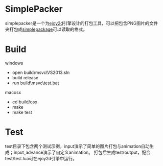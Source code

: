 # SimplePacker

simplepacker是一个为[ejoy2d](https://github.com/ejoy/ejoy2d)引擎设计的打包工具，可以把包含PNG图片的文件夹打包成[simplepackage](https://github.com/ejoy/ejoy2d/blob/master/doc/apicn.md#simplepackage)可以读取的格式。

Build
=====
windows
* open build\msvc\VS2013.sln
* build release
* run build\msvc\test.bat

macosx
* cd build/osx
* make
* make test

Test
====
test目录下包含两个测试示例。input演示了简单的图片打包与animation自动生成；input_advance演示了自定义animation。
打包后生成test/output，配合test/test.lua可在ejoy2d引擎中运行。